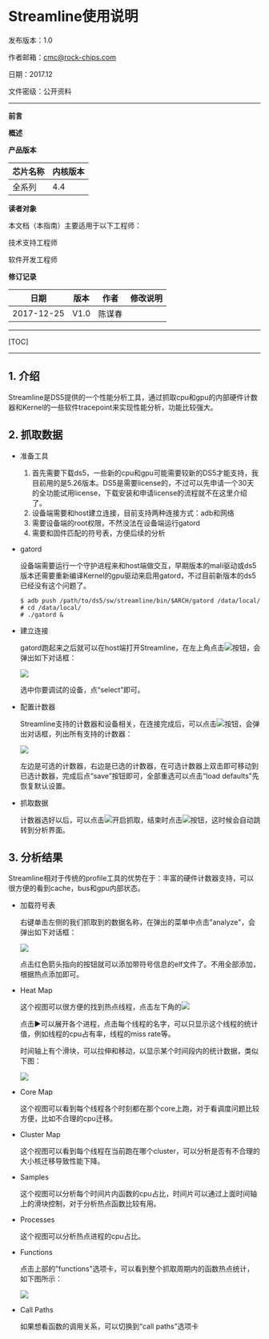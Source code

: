 # Streamline使用说明

发布版本：1.0

作者邮箱：cmc@rock-chips.com

日期：2017.12

文件密级：公开资料

------

**前言**

**概述**

**产品版本**

| **芯片名称** | **内核版本** |
| -------- | -------- |
| 全系列      | 4.4      |

**读者对象**

本文档（本指南）主要适用于以下工程师：

技术支持工程师

软件开发工程师



**修订记录**

| **日期**     | **版本** | **作者** | **修改说明** |
| ---------- | ------ | ------ | -------- |
| 2017-12-25 | V1.0   | 陈谋春    |          |

---

[TOC]

---

## 1. 介绍

​   Streamline是DS5提供的一个性能分析工具，通过抓取cpu和gpu的内部硬件计数器和Kernel的一些软件tracepoint来实现性能分析，功能比较强大。

## 2. 抓取数据

- 准备工具

  1. 首先需要下载ds5，一些新的cpu和gpu可能需要较新的DS5才能支持，我目前用的是5.26版本。DS5是需要license的，不过可以先申请一个30天的全功能试用license，下载安装和申请license的流程就不在这里介绍了。
  2. 设备端需要和host建立连接，目前支持两种连接方式：adb和网络
  3. 需要设备端的root权限，不然没法在设备端运行gatord
  4. 需要和固件匹配的符号表，方便后续的分析

- gatord

  设备端需要运行一个守护进程来和host端做交互，早期版本的mali驱动或ds5版本还需要重新编译Kernel的gpu驱动来启用gatord，不过目前新版本的ds5已经没有这个问题了。

  ```shell
  $ adb push /path/to/ds5/sw/streamline/bin/$ARCH/gatord /data/local/
  # cd /data/local/
  # ./gatord &
  ```

- 建立连接

  gatord跑起来之后就可以在host端打开Streamline，在左上角点击<img src="./button_con.jpg"></img>按钮，会弹出如下对话框：

  <img src="./dialog_con.jpg"></img>

  选中你要调试的设备，点“select”即可。

- 配置计数器

  Streamline支持的计数器和设备相关，在连接完成后，可以点击<img src="./button_cfg.jpg"></img>按钮，会弹出对话框，列出所有支持的计数器：

  <img src="./dialog_counter.jpg"></img>

  左边是可选的计数器，右边是已选的计数器，在可选计数器上双击即可移动到已选计数器，完成后点“save”按钮即可，全部重选可以点击“load defaults"先恢复默认设置。

- 抓取数据

  计数器选好以后，可以点击<img src="./button_start.jpg"></img>开启抓取，结束时点击<img src="./button_stop.jpg"></img>按钮，这时候会自动跳转到分析界面。

## 3. 分析结果

Streamline相对于传统的profile工具的优势在于：丰富的硬件计数器支持，可以很方便的看到cache，bus和gpu内部状态。

- 加载符号表

  右键单击左侧的我们抓取到的数据名称，在弹出的菜单中点击”analyze"，会弹出如下对话框：

  <img src="./load_symbols.jpg"></img>

  点击红色箭头指向的按钮就可以添加带符号信息的elf文件了。不用全部添加，根据热点添加即可。

- Heat Map

  这个视图可以很方便的找到热点线程，点击左下角的<img src="./button_view.jpg"></img>

  点击▶️可以展开各个进程，点击每个线程的名字，可以只显示这个线程的统计值，例如线程的cpu占有率，线程的miss rate等。

  时间轴上有个滑块，可以拉伸和移动，以显示某个时间段内的统计数据，类似下图：

  <img src="./heat_map.jpg"></img>

- Core Map

  这个视图可以看到每个线程各个时刻都在那个core上跑，对于看调度问题比较方便，比如不合理的cpu迁移。

- Cluster Map

  这个视图可以看到每个线程在当前跑在哪个cluster，可以分析是否有不合理的大小核迁移导致性能下降。

- Samples

  这个视图可以分析每个时间片内函数的cpu占比，时间片可以通过上面时间轴上的滑块控制，对于分析热点函数比较有用。

- Processes

  这个视图可以分析热点进程的cpu占比。

- Functions

  点击上部的”functions"选项卡，可以看到整个抓取周期内的函数热点统计，如下图所示：

  <img src="./function_tab.jpg"></img>

- Call Paths

  如果想看函数的调用关系，可以切换到“call paths”选项卡

